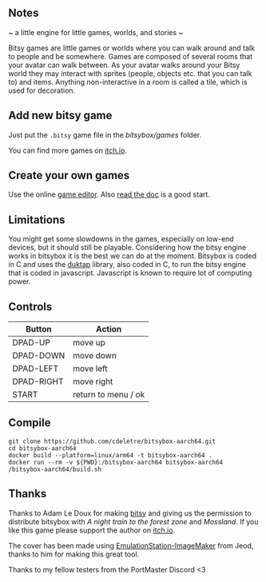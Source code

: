 ## Notes

~ a little engine for little games, worlds, and stories ~

Bitsy games are little games or worlds where you can walk around and talk to people and be somewhere. Games are composed of several rooms that your avatar can walk between. As your avatar walks around your Bitsy world they may interact with sprites (people, objects etc. that you can talk to) and items. Anything non-interactive in a room is called a tile, which is used for decoration.

## Add new bitsy game

Just put the `.bitsy` game file in the *bitsybox/games* folder.

You can find more games on [itch.io](https://itch.io/games/made-with-bitsy).

## Create your own games

Use the online [game editor](https://make.bitsy.org/). Also [read the doc](https://make.bitsy.org/docs/) is a good start.

## Limitations

You might get some slowdowns in the games, especially on low-end devices, but it should still be playable. Considering how the bitsy engine works in bitsybox it is the best we can do at the moment. Bitsybox is coded in C and uses the [duktap](https://github.com/svaarala/duktape) library, also coded in C, to run the bitsy engine that is coded in javascript. Javascript is known to require lot of computing power.

## Controls

| Button | Action |
|--|--| 
|DPAD-UP|move up|
|DPAD-DOWN|move down|
|DPAD-LEFT|move left|
|DPAD-RIGHT|move right|
|START|return to menu / ok|

## Compile

```
git clone https://github.com/cdeletre/bitsybox-aarch64.git
cd bitsybox-aarch64
docker build --platform=linux/arm64 -t bitsybox-aarch64 .
docker run --rm -v ${PWD}:/bitsybox-aarch64 bitsybox-aarch64 /bitsybox-aarch64/build.sh
```

## Thanks

Thanks to Adam Le Doux for making [bitsy](https://www.bitsy.org/) and giving us the permission to distribute bitsybox with *A night train to the forest zone* and *Mossland*. If you like this game please support the author on [itch.io](https://ledoux.itch.io/bitsybox).

The cover has been made using [EmulationStation-ImageMaker](https://github.com/JeodC/EmulationStation-ImageMaker) from Jeod, thanks to him for making this great tool.

Thanks to my fellow testers from the PortMaster Discord <3

